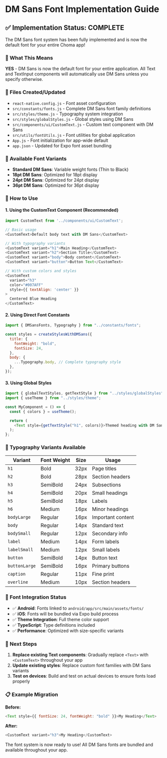 # DM Sans Font Implementation Guide

## ✅ Implementation Status: COMPLETE

The DM Sans font system has been fully implemented and is now the default font for your entire Choma app!

### 🎯 What This Means

**YES** - DM Sans is now the default font for your entire application. All Text and TextInput components will automatically use DM Sans unless you specify otherwise.

### 📁 Files Created/Updated

- `react-native.config.js` - Font asset configuration
- `src/constants/fonts.js` - Complete DM Sans font family definitions
- `src/styles/theme.js` - Typography system integration
- `src/styles/globalStyles.js` - Global styles using DM Sans
- `src/components/ui/CustomText.js` - Custom text component with DM Sans
- `src/utils/fontUtils.js` - Font utilities for global application
- `App.js` - Font initialization for app-wide default
- `app.json` - Updated for Expo font asset bundling

### 🎨 Available Font Variants

- **Standard DM Sans**: Variable weight fonts (Thin to Black)
- **18pt DM Sans**: Optimized for 18pt display
- **24pt DM Sans**: Optimized for 24pt display
- **36pt DM Sans**: Optimized for 36pt display

### 🚀 How to Use

#### 1. **Using the CustomText Component (Recommended)**

```javascript
import CustomText from '../components/ui/CustomText';

// Basic usage
<CustomText>Default body text with DM Sans</CustomText>

// With typography variants
<CustomText variant="h1">Main Heading</CustomText>
<CustomText variant="h2">Section Title</CustomText>
<CustomText variant="body">Body content</CustomText>
<CustomText variant="button">Button Text</CustomText>

// With custom colors and styles
<CustomText
  variant="h3"
  color="#007AFF"
  style={{ textAlign: 'center' }}
>
  Centered Blue Heading
</CustomText>
```

#### 2. **Using Direct Font Constants**

```javascript
import { DMSansFonts, Typography } from "../constants/fonts";

const styles = createStylesWithDMSans({
  title: {
    fontWeight: "bold",
    fontSize: 24,
  },
  body: {
    ...Typography.body, // Complete typography style
  },
});
```

#### 3. **Using Global Styles**

```javascript
import { globalTextStyles, getTextStyle } from "../styles/globalStyles";
import { useTheme } from "../styles/theme";

const MyComponent = () => {
  const { colors } = useTheme();

  return (
    <Text style={getTextStyle("h1", colors)}>Themed heading with DM Sans</Text>
  );
};
```

### 📱 Typography Variants Available

| Variant       | Font Weight | Size | Usage             |
| ------------- | ----------- | ---- | ----------------- |
| `h1`          | Bold        | 32px | Page titles       |
| `h2`          | Bold        | 28px | Section headers   |
| `h3`          | SemiBold    | 24px | Subsections       |
| `h4`          | SemiBold    | 20px | Small headings    |
| `h5`          | SemiBold    | 18px | Labels            |
| `h6`          | Medium      | 16px | Minor headings    |
| `bodyLarge`   | Regular     | 16px | Important content |
| `body`        | Regular     | 14px | Standard text     |
| `bodySmall`   | Regular     | 12px | Secondary info    |
| `label`       | Medium      | 14px | Form labels       |
| `labelSmall`  | Medium      | 12px | Small labels      |
| `button`      | SemiBold    | 14px | Button text       |
| `buttonLarge` | SemiBold    | 16px | Primary buttons   |
| `caption`     | Regular     | 11px | Fine print        |
| `overline`    | Medium      | 10px | Section headers   |

### 🎯 Font Integration Status

- ✅ **Android**: Fonts linked to `android/app/src/main/assets/fonts/`
- ✅ **iOS**: Fonts will be bundled via Expo build process
- ✅ **Theme Integration**: Full theme color support
- ✅ **TypeScript**: Type definitions included
- ✅ **Performance**: Optimized with size-specific variants

### 🔧 Next Steps

1. **Replace existing Text components**: Gradually replace `<Text>` with `<CustomText>` throughout your app
2. **Update existing styles**: Replace custom font families with DM Sans variants
3. **Test on devices**: Build and test on actual devices to ensure fonts load properly

### 📋 Example Migration

**Before:**

```javascript
<Text style={{ fontSize: 24, fontWeight: "bold" }}>My Heading</Text>
```

**After:**

```javascript
<CustomText variant="h3">My Heading</CustomText>
```

The font system is now ready to use! All DM Sans fonts are bundled and available throughout your app.
